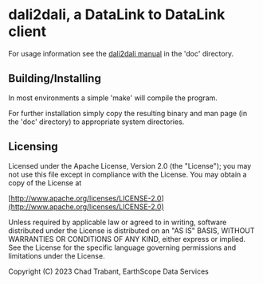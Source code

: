 
# dali2dali, a DataLink to DataLink client

For usage information see the [dali2dali manual](doc/dali2dali.md)
in the 'doc' directory.

## Building/Installing

In most environments a simple 'make' will compile the program.

For further installation simply copy the resulting binary and man page
(in the 'doc' directory) to appropriate system directories.

## Licensing

Licensed under the Apache License, Version 2.0 (the "License");
you may not use this file except in compliance with the License.
You may obtain a copy of the License at

[http://www.apache.org/licenses/LICENSE-2.0](http://www.apache.org/licenses/LICENSE-2.0)

Unless required by applicable law or agreed to in writing, software
distributed under the License is distributed on an "AS IS" BASIS,
WITHOUT WARRANTIES OR CONDITIONS OF ANY KIND, either express or implied.
See the License for the specific language governing permissions and
limitations under the License.

Copyright (C) 2023 Chad Trabant, EarthScope Data Services
